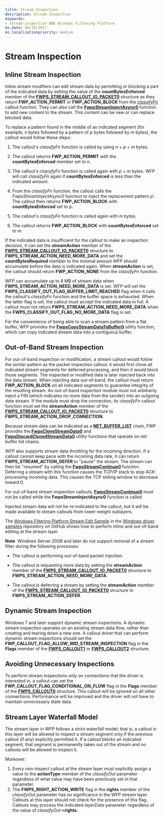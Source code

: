 ```yaml
---
title: Stream Inspection
description: Stream Inspection
keywords:
- stream inspection WDK Windows Filtering Platform
ms.date: 04/20/2017
ms.localizationpriority: medium
---
```


# Stream Inspection


## Inline Stream Inspection


Inline stream modifiers can edit stream data by permitting or blocking a part of the indicated data by setting the value of the **countBytesEnforced** member of the [**FWPS\_STREAM\_CALLOUT\_IO\_PACKET0**](/windows-hardware/drivers/ddi/fwpsk/ns-fwpsk-fwps_stream_callout_io_packet0_) structure as they return **FWP\_ACTION\_PERMIT** or **FWP\_ACTION\_BLOCK** from the [*classifyFn*](/windows-hardware/drivers/ddi/fwpsk/nc-fwpsk-fwps_callout_classify_fn0) callout function. They can also call the [**FwpsStreamInjectAsync0**](/windows-hardware/drivers/ddi/fwpsk/nf-fwpsk-fwpsstreaminjectasync0) function to add new content to the stream. This content can be new or can replace blocked data.

To replace a pattern found in the middle of an indicated segment (for example, *n* bytes followed by a pattern of *p* bytes followed by *m* bytes), the callout would follow these steps:

1.  The callout's *classifyFn* function is called by using *n* + *p* + *m* bytes.

2.  The callout returns **FWP\_ACTION\_PERMIT** with the **countBytesEnforced** member set to *n*.

3.  The callout's *classifyFn* function is called again with *p* + *m* bytes. WFP will call *classifyFn* again if **countBytesEnforced** is less than the indicated amount.

4.  From the *classifyFn* function, the callout calls the *FwpsStreamInjectAsync0* function to inject the replacement pattern *p'*. The callout then returns **FWP\_ACTION\_BLOCK** with **countBytesEnforced** set to *p*.

5.  The callout's *classifyFn* function is called again with *m* bytes.

6.  The callout returns **FWP\_ACTION\_BLOCK** with **countBytesEnforced** set to *m*.

If the indicated data is insufficient for the callout to make an inspection decision, it can set the **streamAction** member of the [**FWPS\_STREAM\_CALLOUT\_IO\_PACKET0**](/windows-hardware/drivers/ddi/fwpsk/ns-fwpsk-fwps_stream_callout_io_packet0_) structure to **FWPS\_STREAM\_ACTION\_NEED\_MORE\_DATA** and set the **countBytesRequired** member to the minimal amount WFP should accumulate before the data is indicated again. When **streamAction** is set, the callout should return **FWP\_ACTION\_NONE** from the *classifyFn* function.

WFP can accumulate up to 8 MB of stream data when **FWPS\_STREAM\_ACTION\_NEED\_MORE\_DATA** is set. WFP will set the **FWPS\_CLASSIFY\_OUT\_FLAG\_BUFFER\_LIMIT\_REACHED** flag when it calls the callout's *classifyFn* function and the buffer space is exhausted. When the latter flag is set, the callout must accept the indicated data in full. A callout must not return **FWPS\_STREAM\_ACTION\_NEED\_MORE\_DATA** when the **FWPS\_CLASSIFY\_OUT\_FLAG\_NO\_MORE\_DATA** flag is set.

For the convenience of being able to scan a stream pattern from a flat buffer, WFP provides the [**FwpsCopyStreamDataToBuffer0**](/windows-hardware/drivers/ddi/fwpsk/nf-fwpsk-fwpscopystreamdatatobuffer0) utility function, which can copy indicated stream data into a contiguous buffer.

## Out-of-Band Stream Inspection


For out-of-band inspection or modification, a stream callout would follow the similar pattern as the packet inspection callout: it would first clone all indicated stream segments for deferred processing, and then it would block those segments. The inspected or modified data is later injected back into the data stream. When injecting data out-of-band, the callout must return **FWP\_ACTION\_BLOCK** on all indicated segments to guarantee integrity of the resulting stream. An out-of-band inspection module must not arbitrarily inject a FIN (which indicates no more data from the sender) into an outgoing data stream. If the module must drop the connection, its *classifyFn* callout function must set the **streamAction** member of the [**FWPS\_STREAM\_CALLOUT\_IO\_PACKET0**](/windows-hardware/drivers/ddi/fwpsk/ns-fwpsk-fwps_stream_callout_io_packet0_) structure to **FWPS\_STREAM\_ACTION\_DROP\_CONNECTION**.

Because stream data can be indicated as a [**NET\_BUFFER\_LIST**](/windows-hardware/drivers/ddi/nbl/ns-nbl-net_buffer_list) chain, FWP provides the [**FwpsCloneStreamData0**](/windows-hardware/drivers/ddi/fwpsk/nf-fwpsk-fwpsclonestreamdata0) and [**FwpsDiscardClonedStreamData0**](/windows-hardware/drivers/ddi/fwpsk/nf-fwpsk-fwpsdiscardclonedstreamdata0) utility functions that operate on net buffer list chains.

WFP also supports stream data throttling for the incoming direction. If a callout cannot keep pace with the incoming data rate, it can return **FWPS\_STREAM\_ACTION\_DEFER** to "pause" the stream. The stream can then be "resumed" by calling the [**FwpsStreamContinue0**](/windows-hardware/drivers/ddi/fwpsk/nf-fwpsk-fwpsstreamcontinue0) function. Deferring a stream with this function causes the TCP/IP stack to stop ACK-processing incoming data. This causes the TCP sliding window to decrease toward 0.

For out-of-band stream inspection callouts, [**FwpsStreamContinue0**](/windows-hardware/drivers/ddi/fwpsk/nf-fwpsk-fwpsstreamcontinue0) must not be called while the **FwpsStreamInjectAsync0** function is called.

Injected stream data will not be re-indicated to the callout, but it will be made available to stream callouts from lower-weight sublayers.

The [Windows Filtering Platform Stream Edit Sample](https://go.microsoft.com/fwlink/p/?LinkId=617933) in the [Windows driver samples](https://go.microsoft.com/fwlink/p/?LinkId=616507) repository on GitHub shows how to perform inline and out-of-band editing at the stream layer.

**Note**  Windows Server 2008 and later do not support removal of a stream filter during the following processes:
-   The callout is performing out-of-band packet injection.

-   The callout is requesting more data by setting the **streamAction** member of the [**FWPS\_STREAM\_CALLOUT\_IO\_PACKET0**](/windows-hardware/drivers/ddi/fwpsk/ns-fwpsk-fwps_stream_callout_io_packet0_) structure to **FWPS\_STREAM\_ACTION\_NEED\_MORE\_DATA**.

-   The callout is deferring a stream by setting the **streamAction** member of the [**FWPS\_STREAM\_CALLOUT\_IO\_PACKET0**](/windows-hardware/drivers/ddi/fwpsk/ns-fwpsk-fwps_stream_callout_io_packet0_) structure to **FWPS\_STREAM\_ACTION\_DEFER**.

 

## Dynamic Stream Inspection


Windows 7 and later support dynamic stream inspections. A dynamic stream inspection operates on an existing stream data flow, rather than creating and tearing down a new one. A callout driver that can perform dynamic stream inspections should set the **FWP\_CALLOUT\_FLAG\_ALLOW\_MID\_STREAM\_INSPECTION** flag in the **Flags** member of the [**FWPS\_CALLOUT1**](/windows-hardware/drivers/ddi/fwpsk/ns-fwpsk-fwps_callout1_) or [**FWPS\_CALLOUT2**](/windows-hardware/drivers/ddi/fwpsk/ns-fwpsk-fwps_callout2_) structure.

## Avoiding Unnecessary Inspections


To perform stream inspections only on connections that the driver is interested in, a callout can set the **FWP\_CALLOUT\_FLAG\_CONDITIONAL\_ON\_FLOW** flag in the **Flags** member of the [**FWPS\_CALLOUT0**](/windows-hardware/drivers/ddi/fwpsk/ns-fwpsk-fwps_callout0_) structure. This callout will be ignored on all other connections. Performance will be improved and the driver will not have to maintain unnecessary state data.

## Stream Layer Waterfall Model

The stream layer in WFP follows a strict waterfall model; that is, a callout in this layer will be allowed to inspect a stream segment only if the previous callout (if any) explicitly permitted it. If a callout blocks an indicated segment, that segment is permanently taken out of the stream and no callouts will be allowed to inspect it.

Moreover:

1. Every non-inspect callout at the stream layer must explicitly assign a value to the **actionType** member of the *classifyOut* parameter regardless of what value may have been previously set in that parameter.
2. The **FWPS\_RIGHT\_ACTION\_WRITE** flag in the **rights** member of the *classifyOut* parameter has no significance in the WFP stream layer. Callouts at this layer should not check for the presence of this flag. Callouts may process the indicated *layerData* parameter regardless of the value of *classifyOut*->**rights**.

 

